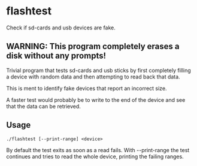 # flashtest
Check if sd-cards and usb devices are fake.

## WARNING: This program completely erases a disk without any prompts!

Trivial program that tests sd-cards and usb sticks by first completely filling
a device with random data and then attempting to read back that data.

This is ment to identify fake devices that report an incorrect size.

A faster test would probably be to write to the end of the device and see that the data can be retrieved.

## Usage
```./flashtest [--print-range] <device>```

By default the test exits as soon as a read fails. With --print-range 
the test continues and tries to read the whole device, printing the failing ranges.
